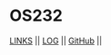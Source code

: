# OS232

[LINKS](links.md/) || [LOG](TXT/mylog.txt) || [GitHub](https://github.com/codaaa19/os232/) ||
